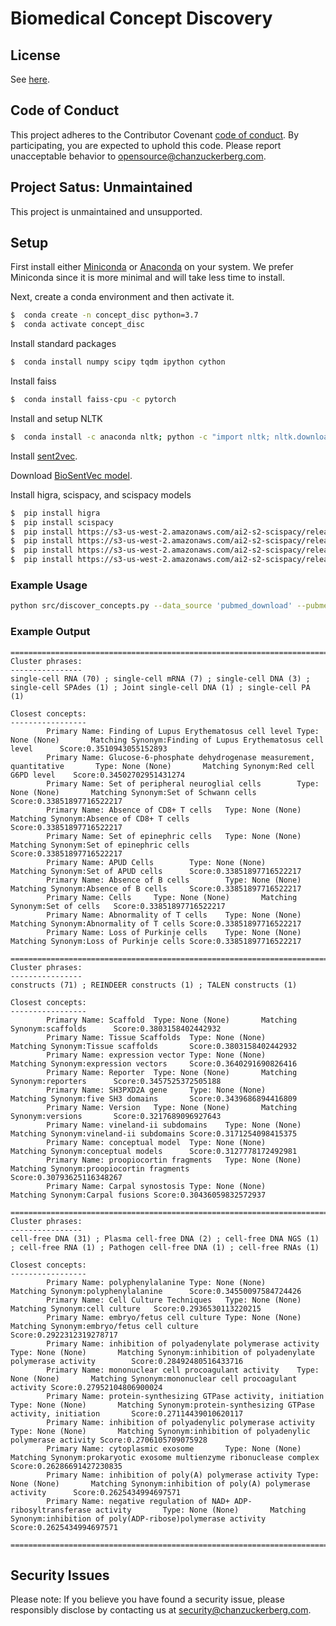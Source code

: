 # Biomedical Concept Discovery

## License

See [here](LICENSE.md).

## Code of Conduct

This project adheres to the Contributor Covenant 
[code of conduct](https://github.com/chanzuckerberg/.github/blob/master/CODE_OF_CONDUCT.md). 
By participating, you are expected to uphold this code. 
Please report unacceptable behavior to [opensource@chanzuckerberg.com](mailto:opensource@chanzuckerberg.com).

## Project Satus: Unmaintained

This project is unmaintained and unsupported.

## Setup

First install either [Miniconda](https://docs.conda.io/en/latest/miniconda.html) or [Anaconda](https://docs.anaconda.com/anaconda/install/) on your system. We prefer Miniconda since it is more minimal and will take less time to install.

Next, create a conda environment and then activate it.

```bash
$  conda create -n concept_disc python=3.7
$  conda activate concept_disc
```

Install standard packages
```bash
$  conda install numpy scipy tqdm ipython cython
```

Install faiss
```bash
$  conda install faiss-cpu -c pytorch
```

Install and setup NLTK
```bash
$  conda install -c anaconda nltk; python -c "import nltk; nltk.download('punkt')"
```

Install [sent2vec](https://github.com/epfml/sent2vec).

Download [BioSentVec model](https://ftp.ncbi.nlm.nih.gov/pub/lu/Suppl/BioSentVec/BioSentVec_PubMed_MIMICIII-bigram_d700.bin).

Install higra, scispacy, and scispacy models
```bash
$  pip install higra
$  pip install scispacy
$  pip install https://s3-us-west-2.amazonaws.com/ai2-s2-scispacy/releases/v0.2.5/en_ner_craft_md-0.2.5.tar.gz
$  pip install https://s3-us-west-2.amazonaws.com/ai2-s2-scispacy/releases/v0.2.5/en_ner_jnlpba_md-0.2.5.tar.gz
$  pip install https://s3-us-west-2.amazonaws.com/ai2-s2-scispacy/releases/v0.2.5/en_ner_bc5cdr_md-0.2.5.tar.gz
$  pip install https://s3-us-west-2.amazonaws.com/ai2-s2-scispacy/releases/v0.2.5/en_ner_bionlp13cg_md-0.2.5.tar.gz
```

### Example Usage

```bash
python src/discover_concepts.py --data_source 'pubmed_download' --pubmed_special_query 'single_cell_biology' --task 'concept_discovery' --biosentvec_path './bin/BioSentVec_PubMed_MIMICIII-bigram_d700.bin' --output_dir 'single_cell_biology_discovered_concepts'
```

### Example Output

```
================================================================================
Cluster phrases:
----------------
single-cell RNA (70) ; single-cell mRNA (7) ; single-cell DNA (3) ; single-cell SPAdes (1) ; Joint single-cell DNA (1) ; single-cell PA (1)

Closest concepts:
-----------------
        Primary Name: Finding of Lupus Erythematosus cell level Type: None (None)       Matching Synonym:Finding of Lupus Erythematosus cell level      Score:0.3510943055152893
        Primary Name: Glucose-6-phosphate dehydrogenase measurement, quantitative       Type: None (None)       Matching Synonym:Red cell G6PD level    Score:0.34502702951431274
        Primary Name: Set of peripheral neuroglial cells        Type: None (None)       Matching Synonym:Set of Schwann cells   Score:0.33851897716522217
        Primary Name: Absence of CD8+ T cells   Type: None (None)       Matching Synonym:Absence of CD8+ T cells        Score:0.33851897716522217
        Primary Name: Set of epinephric cells   Type: None (None)       Matching Synonym:Set of epinephric cells        Score:0.33851897716522217
        Primary Name: APUD Cells        Type: None (None)       Matching Synonym:Set of APUD cells      Score:0.33851897716522217
        Primary Name: Absence of B cells        Type: None (None)       Matching Synonym:Absence of B cells     Score:0.33851897716522217
        Primary Name: Cells     Type: None (None)       Matching Synonym:Set of cells   Score:0.33851897716522217
        Primary Name: Abnormality of T cells    Type: None (None)       Matching Synonym:Abnormality of T cells Score:0.33851897716522217
        Primary Name: Loss of Purkinje cells    Type: None (None)       Matching Synonym:Loss of Purkinje cells Score:0.33851897716522217

================================================================================
Cluster phrases:
----------------
constructs (71) ; REINDEER constructs (1) ; TALEN constructs (1)

Closest concepts:
-----------------
        Primary Name: Scaffold  Type: None (None)       Matching Synonym:scaffolds      Score:0.3803158402442932
        Primary Name: Tissue Scaffolds  Type: None (None)       Matching Synonym:Tissue scaffolds       Score:0.3803158402442932
        Primary Name: expression vector Type: None (None)       Matching Synonym:expression vectors     Score:0.3640291690826416
        Primary Name: Reporter  Type: None (None)       Matching Synonym:reporters      Score:0.3457525372505188
        Primary Name: SH3PXD2A gene     Type: None (None)       Matching Synonym:five SH3 domains       Score:0.3439686894416809
        Primary Name: Version   Type: None (None)       Matching Synonym:versions       Score:0.3217689096927643
        Primary Name: vineland-ii subdomains    Type: None (None)       Matching Synonym:vineland-ii subdomains Score:0.3171254098415375
        Primary Name: conceptual model  Type: None (None)       Matching Synonym:conceptual models      Score:0.3127778172492981
        Primary Name: proopiocortin fragments   Type: None (None)       Matching Synonym:proopiocortin fragments        Score:0.30793625116348267
        Primary Name: Carpal synostosis Type: None (None)       Matching Synonym:Carpal fusions Score:0.30436059832572937

================================================================================
Cluster phrases:
----------------
cell-free DNA (31) ; Plasma cell-free DNA (2) ; cell-free DNA NGS (1) ; cell-free RNA (1) ; Pathogen cell-free DNA (1) ; cell-free RNAs (1)

Closest concepts:
-----------------
        Primary Name: polyphenylalanine Type: None (None)       Matching Synonym:polyphenylalanine      Score:0.34550097584724426
        Primary Name: Cell Culture Techniques   Type: None (None)       Matching Synonym:cell culture   Score:0.2936530113220215
        Primary Name: embryo/fetus cell culture Type: None (None)       Matching Synonym:embryo/fetus cell culture      Score:0.2922312319278717
        Primary Name: inhibition of polyadenylate polymerase activity   Type: None (None)       Matching Synonym:inhibition of polyadenylate polymerase activity        Score:0.28492480516433716
        Primary Name: mononuclear cell procoagulant activity    Type: None (None)       Matching Synonym:mononuclear cell procoagulant activity Score:0.27952104806900024
        Primary Name: protein-synthesizing GTPase activity, initiation  Type: None (None)       Matching Synonym:protein-synthesizing GTPase activity, initiation       Score:0.27114439010620117
        Primary Name: inhibition of polyadenylic polymerase activity    Type: None (None)       Matching Synonym:inhibition of polyadenylic polymerase activity Score:0.2706105709075928
        Primary Name: cytoplasmic exosome       Type: None (None)       Matching Synonym:prokaryotic exosome multienzyme ribonuclease complex   Score:0.26286691427230835
        Primary Name: inhibition of poly(A) polymerase activity Type: None (None)       Matching Synonym:inhibition of poly(A) polymerase activity      Score:0.2625434994697571
        Primary Name: negative regulation of NAD+ ADP-ribosyltransferase activity       Type: None (None)       Matching Synonym:inhibition of poly(ADP-ribose)polymerase activity      Score:0.2625434994697571

================================================================================
```

## Security Issues

Please note: If you believe you have found a security issue, please responsibly disclose by contacting us at 
[security@chanzuckerberg.com](mailto:security@chanzuckerberg.com).
